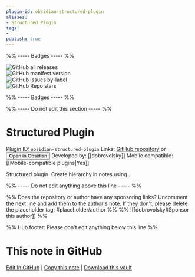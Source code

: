 ```yaml
---
plugin-id: obsidian-structured-plugin
aliases:
- Structured Plugin
tags: 
- 
publish: true
---
```


%% ----- Badges ----- %%

![GitHub all releases](https://img.shields.io/github/downloads/dobrovolsky/obsidian-structure/total?color=573E7A&logo=github&style=for-the-badge)   
![GitHub manifest version](https://img.shields.io/github/manifest-json/v/dobrovolsky/obsidian-structure?color=573E7A&logo=github&style=for-the-badge)   
![GitHub issues by-label](https://img.shields.io/github/issues/dobrovolsky/obsidian-structure/help%20wanted?color=573E7A&logo=github&style=for-the-badge)   
![GitHub Repo stars](https://img.shields.io/github/stars/dobrovolsky/obsidian-structure?color=573E7A&logo=github&style=for-the-badge)

%% ----- Badges ----- %%

%% ----- Do not edit this section ----- %%

# Structured Plugin

Plugin ID: `obsidian-structured-plugin`
Links: [GitHub repository](https://github.com/dobrovolsky/obsidian-structure) or [<button id=HH>Open in Obsidian</button>](obsidian://show-plugin?id=obsidian-structured-plugin)
Developed by: [[dobrovolsky]]
Mobile compatible: [[Mobile-compatible plugins|Yes]]

Structured plugin. Create hierarchy in notes using . 

%% ----- Do not edit anything above this line ----- %% 

%% Does the repository or author have any sponsoring links? Uncomment the next line and add them to the author's note. If they don't, please delete the placeholder tag: #placeholder/author %%
%% ![[dobrovolsky#Sponsor this author]] %%

%% Hub footer: Please don't edit anything below this line %%

# This note in GitHub

<span class="git-footer">[Edit In GitHub](https://github.dev/obsidian-community/obsidian-hub/blob/main/02%20-%20Community%20Expansions/02.05%20All%20Community%20Expansions/Plugins/obsidian-structured-plugin.md "git-hub-edit-note") | [Copy this note](https://raw.githubusercontent.com/obsidian-community/obsidian-hub/main/02%20-%20Community%20Expansions/02.05%20All%20Community%20Expansions/Plugins/obsidian-structured-plugin.md "git-hub-copy-note") | [Download this vault](https://github.com/obsidian-community/obsidian-hub/archive/refs/heads/main.zip "git-hub-download-vault") </span>
